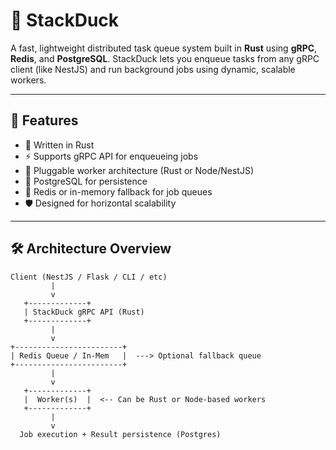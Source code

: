 # 🐣 StackDuck

A fast, lightweight distributed task queue system built in **Rust** using **gRPC**, **Redis**, and **PostgreSQL**. StackDuck lets you enqueue tasks from any gRPC client (like NestJS) and run background jobs using dynamic, scalable workers.

---

## 🚀 Features

- 🦀 Written in Rust
- ⚡️ Supports gRPC API for enqueueing jobs
- 🧠 Pluggable worker architecture (Rust or Node/NestJS)
- 💾 PostgreSQL for persistence
- 🧰 Redis or in-memory fallback for job queues
- 🛡️ Designed for horizontal scalability

---

## 🛠️ Architecture Overview

```text
Client (NestJS / Flask / CLI / etc)
         |
         v
   +-------------+
   | StackDuck gRPC API (Rust)
   +-------------+
         |
         v
+------------------------+
| Redis Queue / In-Mem   |  ---> Optional fallback queue
+------------------------+
         |
         v
   +-------------+
   |  Worker(s)  |  <-- Can be Rust or Node-based workers
   +-------------+
         |
         v
  Job execution + Result persistence (Postgres)
